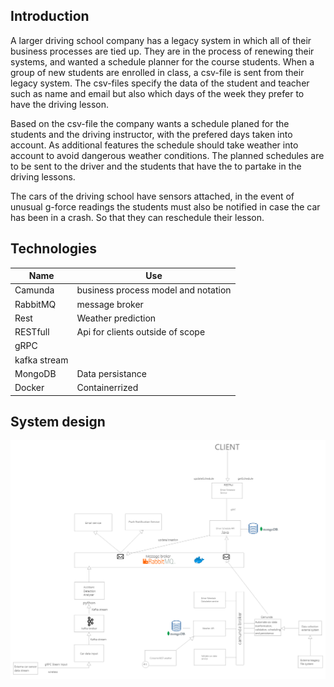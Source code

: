 ## Introduction
A larger driving school company has a legacy system in which all of their business processes are tied up. 
They are in the process of renewing their systems, and wanted a schedule planner for the course students.
When a group of new students are enrolled in class, a csv-file is sent from their legacy system.
The csv-files specify the data of the student and teacher such as name and email but also which days of the week they prefer to have the driving lesson.

Based on the csv-file the company wants a schedule planed for the students and the driving instructor, with the prefered days taken into account.
As additional features the schedule should take weather into account to avoid dangerous weather conditions.
The planned schedules are to be sent to the driver and the students that have the to partake in the driving lessons.

The cars of the driving school have sensors attached, in the event of unusual g-force readings the students must also be notified in case the car has been in a crash. So that they can reschedule their lesson.



## Technologies

| Name | Use | 
| --- | --- |
| Camunda | business process model and notation |
|RabbitMQ| message broker|
|Rest| Weather prediction |
|RESTfull| Api for clients outside of scope|
|gRPC
|kafka stream
|MongoDB|Data persistance|
|Docker|Containerrized|

## System design
![syetmdesign](/resources/systemdesign.png)